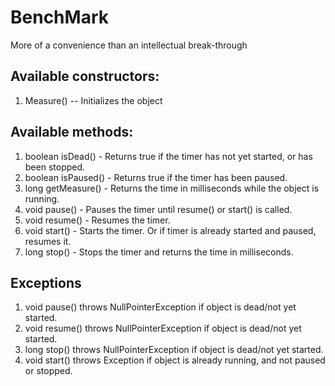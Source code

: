 # BenchMark
More of a convenience than an intellectual break-through
## Available constructors:
1) Measure() -- Initializes the object
## Available methods:
1) boolean isDead() - Returns true if the timer has not yet started, or has been stopped.
2) boolean isPaused() - Returns true if the timer has been paused.
3) long getMeasure() - Returns the time in milliseconds while the object is running.
4) void pause() - Pauses the timer until resume() or start() is called.
5) void resume() - Resumes the timer.
6) void start() - Starts the timer. Or if timer is already started and paused, resumes it.
7) long stop() - Stops the timer and returns the time in milliseconds.
## Exceptions
1) void pause() throws NullPointerException if object is dead/not yet started.
2) void resume() throws NullPointerException if object is dead/not yet started.
3) long stop() throws NullPointerException if object is dead/not yet started.
4) void start() throws Exception if object is already running, and not paused or stopped.
